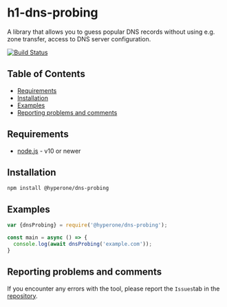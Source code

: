 # h1-dns-probing

A library that allows you to guess popular DNS records without using e.g. zone transfer, access to DNS server configuration.

[![Build Status](https://travis-ci.com/hyperonecom/h1-dns-probing.svg?branch=master)](https://travis-ci.com/hyperonecom/h1-dns-probing)

## Table of Contents

* [Requirements](#requirements)
* [Installation](#installation)
* [Examples](#examples)
* [Reporting problems and comments](#reporting-problems-and-comments)

## Requirements

* [node.js](http://nodejs.org/) - v10 or newer

## Installation

    npm install @hyperone/dns-probing

## Examples

```js
var {dnsProbing} = require('@hyperone/dns-probing');

const main = async () => {
  console.log(await dnsProbing('example.com'));
}
```

## Reporting problems and comments

If you encounter any errors with the tool, please report the ```Issues```tab in the [repository](https://github.com/hyperonecom/h1-dns-probing).
